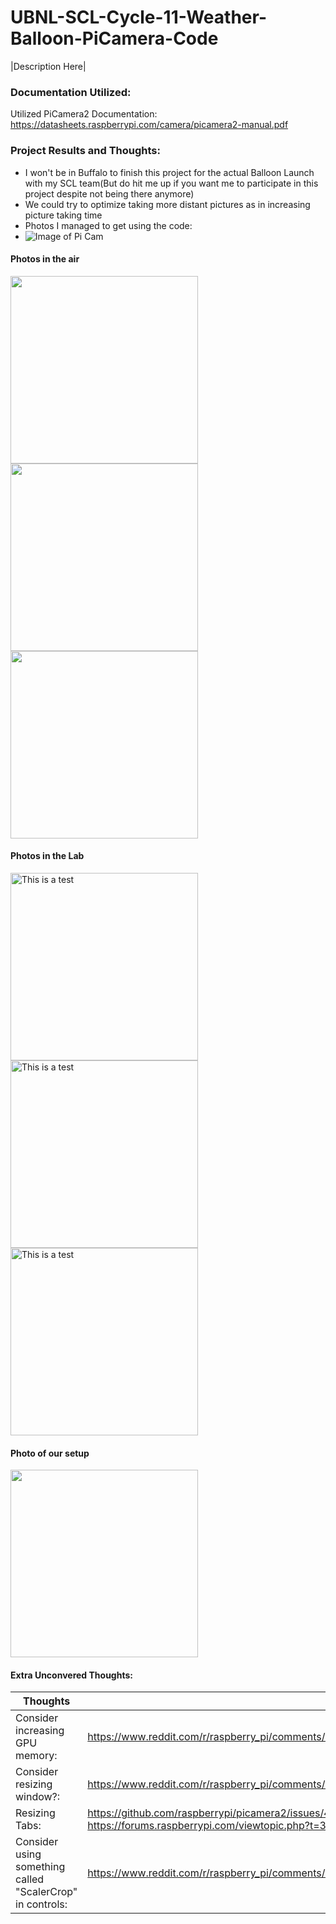 # UBNL-SCL-Cycle-11-Weather-Balloon-PiCamera-Code
|Description Here|

### Documentation Utilized: 
Utilized PiCamera2 Documentation: https://datasheets.raspberrypi.com/camera/picamera2-manual.pdf

### Project Results and Thoughts: 
- I won't be in Buffalo to finish this project for the actual Balloon Launch with my SCL team(But do hit me up if you want me to participate in this project despite not being there anymore)
- We could try to optimize taking more distant pictures as in increasing picture taking time
-   Photos I managed to get using the code:
-   ![Image of Pi Cam](https://github.com/user-attachments/assets/5b4d8248-68b2-4568-91ea-ebd0d74c1839)
#### Photos in the air
<p>
  <img src="https://github.com/user-attachments/assets/5b4d8248-68b2-4568-91ea-ebd0d74c1839" width="300">
  <img src="https://github.com/user-attachments/assets/061300ee-1533-4290-bebc-d20d99e0b387" width="300">
  <img src="https://github.com/user-attachments/assets/d99f0f98-d5c4-479d-a740-8dcb33636514" width="300">
</p>

#### Photos in the Lab
<p float="left">
  <img src="https://github.com/Ethan43443/UBNL-SCL-Cycle-11-Weather-Balloon/assets/125399829/4a2f5a45-ae3b-4753-98a2-07b69e74aa0a" alt="This is a test" width="300">
  <img src="https://github.com/Ethan43443/UBNL-SCL-Cycle-11-Weather-Balloon/assets/125399829/e9cecfdd-0629-4224-a6ca-c7930164da5d" alt="This is a test" width="300">
  <img src="https://github.com/Ethan43443/UBNL-SCL-Cycle-11-Weather-Balloon/assets/125399829/ade93811-f08b-4945-8ea6-f3688717040d" alt="This is a test" width="300">
</p>

#### Photo of our setup
<div>
  <img src="https://github.com/user-attachments/assets/58ef635b-5515-4a9c-b725-2e40ad55ed4d" height="300">
</div>

#### Extra Unconvered Thoughts: 

|Thoughts|Link|
-------- | -------
|Consider increasing GPU memory:| https://www.reddit.com/r/raspberry_pi/comments/67k5lv/how_to_get_more_fps_out_of_pi_camera_v2_with/| 
|Consider resizing window?:| https://www.reddit.com/r/raspberry_pi/comments/2mu6lt/resize_picamera_preview_window/|
|Resizing Tabs:|https://github.com/raspberrypi/picamera2/issues/498 https://github.com/raspberrypi/picamera2/issues/500 https://forums.raspberrypi.com/viewtopic.php?t=348068|
|Consider using something called "ScalerCrop" in controls:| https://www.reddit.com/r/raspberry_pi/comments/1bbwh56/looking_for_assistance_understanding_picamera2/|
